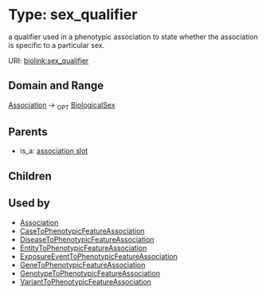 
# Type: sex_qualifier


a qualifier used in a phenotypic association to state whether the association is specific to a particular sex.

URI: [biolink:sex_qualifier](https://w3id.org/biolink/vocab/sex_qualifier)


## Domain and Range

[Association](Association.md) ->  <sub>OPT</sub> [BiologicalSex](BiologicalSex.md)

## Parents

 *  is_a: [association slot](association_slot.md)

## Children


## Used by

 * [Association](Association.md)
 * [CaseToPhenotypicFeatureAssociation](CaseToPhenotypicFeatureAssociation.md)
 * [DiseaseToPhenotypicFeatureAssociation](DiseaseToPhenotypicFeatureAssociation.md)
 * [EntityToPhenotypicFeatureAssociation](EntityToPhenotypicFeatureAssociation.md)
 * [ExposureEventToPhenotypicFeatureAssociation](ExposureEventToPhenotypicFeatureAssociation.md)
 * [GeneToPhenotypicFeatureAssociation](GeneToPhenotypicFeatureAssociation.md)
 * [GenotypeToPhenotypicFeatureAssociation](GenotypeToPhenotypicFeatureAssociation.md)
 * [VariantToPhenotypicFeatureAssociation](VariantToPhenotypicFeatureAssociation.md)
